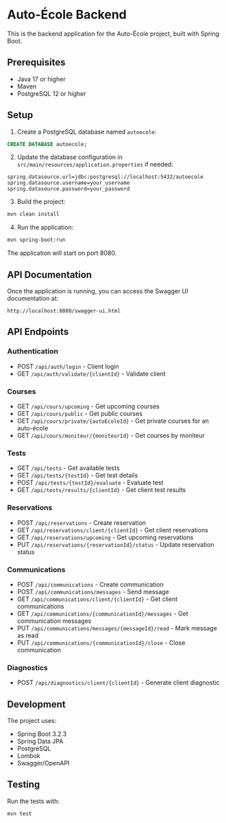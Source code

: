 # Auto-École Backend

This is the backend application for the Auto-École project, built with Spring Boot.

## Prerequisites

- Java 17 or higher
- Maven
- PostgreSQL 12 or higher

## Setup

1. Create a PostgreSQL database named `autoecole`:
```sql
CREATE DATABASE autoecole;
```

2. Update the database configuration in `src/main/resources/application.properties` if needed:
```properties
spring.datasource.url=jdbc:postgresql://localhost:5432/autoecole
spring.datasource.username=your_username
spring.datasource.password=your_password
```

3. Build the project:
```bash
mvn clean install
```

4. Run the application:
```bash
mvn spring-boot:run
```

The application will start on port 8080.

## API Documentation

Once the application is running, you can access the Swagger UI documentation at:
```
http://localhost:8080/swagger-ui.html
```

## API Endpoints

### Authentication
- POST `/api/auth/login` - Client login
- GET `/api/auth/validate/{clientId}` - Validate client

### Courses
- GET `/api/cours/upcoming` - Get upcoming courses
- GET `/api/cours/public` - Get public courses
- GET `/api/cours/private/{autoEcoleId}` - Get private courses for an auto-école
- GET `/api/cours/moniteur/{moniteurId}` - Get courses by moniteur

### Tests
- GET `/api/tests` - Get available tests
- GET `/api/tests/{testId}` - Get test details
- POST `/api/tests/{testId}/evaluate` - Evaluate test
- GET `/api/tests/results/{clientId}` - Get client test results

### Reservations
- POST `/api/reservations` - Create reservation
- GET `/api/reservations/client/{clientId}` - Get client reservations
- GET `/api/reservations/upcoming` - Get upcoming reservations
- PUT `/api/reservations/{reservationId}/status` - Update reservation status

### Communications
- POST `/api/communications` - Create communication
- POST `/api/communications/messages` - Send message
- GET `/api/communications/client/{clientId}` - Get client communications
- GET `/api/communications/{communicationId}/messages` - Get communication messages
- PUT `/api/communications/messages/{messageId}/read` - Mark message as read
- PUT `/api/communications/{communicationId}/close` - Close communication

### Diagnostics
- POST `/api/diagnostics/client/{clientId}` - Generate client diagnostic

## Development

The project uses:
- Spring Boot 3.2.3
- Spring Data JPA
- PostgreSQL
- Lombok
- Swagger/OpenAPI

## Testing

Run the tests with:
```bash
mvn test
``` 